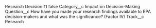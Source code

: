 <?xml version="1.0" encoding="UTF-8"?>
<CustomMetadata xmlns="http://soap.sforce.com/2006/04/metadata" xmlns:xsi="http://www.w3.org/2001/XMLSchema-instance" xmlns:xsd="http://www.w3.org/2001/XMLSchema">
    <label>Research Decision 11</label>
    <protected>false</protected>
    <values>
        <field>Category__c</field>
        <value xsi:type="xsd:string">Impact on Decision-Making</value>
    </values>
    <values>
        <field>Question__c</field>
        <value xsi:type="xsd:string">How have you made your research findings available to EPA decision-makers and what was the significance? (Factor IV)</value>
    </values>
    <values>
        <field>Track__c</field>
        <value xsi:type="xsd:string">Research</value>
    </values>
</CustomMetadata>
